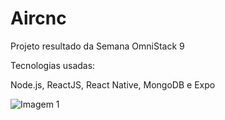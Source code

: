 # Aircnc
Projeto resultado da Semana OmniStack 9

Tecnologias usadas:

Node.js, ReactJS, React Native, MongoDB e Expo

![Imagem 1](https://user-images.githubusercontent.com/39282775/66722120-23c3c300-ede0-11e9-80c6-46a098bfdb20.png)

